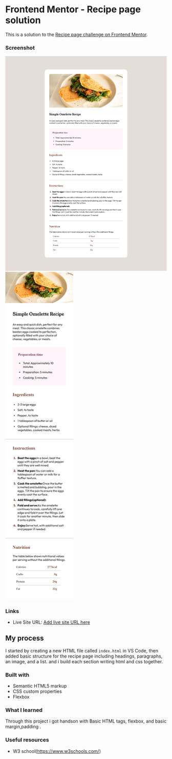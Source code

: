 # Frontend Mentor - Recipe page solution

This is a solution to the [Recipe page challenge on Frontend Mentor](https://www.frontendmentor.io/challenges/recipe-page-KiTsR8QQKm). 

### Screenshot

![Desktop view](./screenshots/desktop_view.png)
![Mobile view](./screenshots/mobile_view.png)

### Links

- Live Site URL: [Add live site URL here](https://your-live-site-url.com)

## My process
I started  by creating a new HTML file called `index.html` in VS Code, then added basic structure for the recipe page including headings, paragraphs, an image, and a list. and i build each section writing html and css together.

### Built with

- Semantic HTML5 markup
- CSS custom properties
- Flexbox

### What I learned
Through this project i got handson with Basic HTML tags, flexbox, and basic margin,padding .
### Useful resources

- W3 school(https://www.w3schools.com/)




